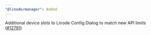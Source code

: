 ```yaml
---
"@linode/manager": Added
---
```


Additional device slots to Linode Config Dialog to match new API limits ([#12791](https://github.com/linode/manager/pull/12791))
